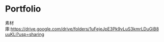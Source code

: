 # Portfolio
素材庫:https://drive.google.com/drive/folders/1uFejeJpE3Pk9vLuS3kmrLDuGiB8uuKLi?usp=sharing
